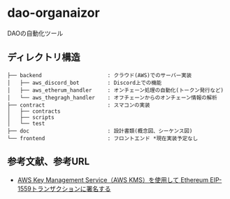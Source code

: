 # dao-organaizor
DAOの自動化ツール

## ディレクトリ構造
```
├── backend                     : クラウド(AWS)でのサーバー実装
│   ├── aws_discord_bot         : Discord上での機能
│   ├── aws_etherum_handler     : オンチェーン処理の自動化(トークン発行など)
│   └── aws_thegragh_handler    : オフチェーンからのオンチェーン情報の解析
├── contract                    : スマコンの実装
│   ├── contracts
│   ├── scripts
│   └── test
├── doc                         : 設計書類(概念図、シーケンス図)
└── frontend                    : フロントエンド *現在実装予定なし
```

## 参考文献、参考URL
* [AWS Key Management Service（AWS KMS）を使用して Ethereum EIP-1559トランザクションに署名する](https://aws.amazon.com/jp/blogs/news/use-key-management-service-to-sign-ethereum-eip1559-transaction/)
